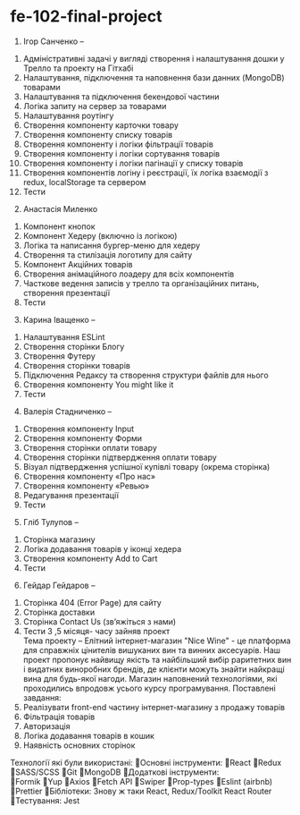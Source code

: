 # fe-102-final-project
1. Ігор Санченко – 
1) Адміністративні задачі у вигляді створення і налаштування дошки у 
Трелло та проекту на Гітхабі
2) Налаштування, підключення та наповнення бази данних (MongoDB) 
товарами
3) Налаштування та підключення бекендової частини
4) Логіка запиту на сервер за товарами
5) Налаштування роутінгу 
6) Створення компоненту карточки товару 
7) Створення компоненту списку товарів 
8) Створення компоненту і логіки фільтрації товарів
9) Створення компоненту і логіки сортування товарів
10) Створення компоненту і логіки пагінації у списку товарів
11) Створення компонентів логіну і реєстрації, їх логіка взаємодії з 
redux, localStorage та сервером 
12) Тести
2. Анастасія Миленко
1) Компонент кнопок
2) Компонент Хедеру (включно із логікою) 
3) Логіка та написання бургер-меню для хедеру
4) Створення та стилізація логотипу для сайту
5) Компонент Акційних товарів
6) Створення анімаційного лоадеру для всіх компонентів
7) Часткове ведення записів у трелло та організаційних питань, створення 
презентації
8) Тести
3. Карина Іващенко – 
1) Налаштування ESLint
2) Створення сторінки Блогу
3) Створення Футеру
4) Створення сторінки товарів
5) Підключення Редаксу та створення структури файлів для нього
6) Створення компоненту You might like it
7) Тести
4. Валерія Cтадниченко –
1) Створення компоненту Input 
2) Створення компоненту Форми
3) Створення сторінки оплати товару
4) Створення сторінки підтвердження оплати товару
5) Візуал підтвердження успішної купівлі товару (окрема сторінка)
6) Створення компоненту «Про нас»
7) Створення компоненту «Ревью»
8) Редагування презентації
9) Тести
5. Гліб Тулупов –
1) Сторінка магазину
2) Логіка додавання товарів у іконці хедера
3) Створення компоненту Add to Cart 
4) Тести
6. Гейдар Гейдаров –
1) Сторінка 404 (Error Page) для сайту
2) Сторінка доставки
3) Сторінка Contact Us (зв’яжіться з нами)
4) Тести
 3 ,5 місяця- часу зайняв проект  
 Тема проекту –  Елітний інтернет-магазин "Nice Wine" - це платформа для 
справжніх цінителів вишуканих вин та винних аксесуарів. Наш проект пропонує 
найвищу якість та найбільший вибір раритетних вин і видатних виноробних 
брендів, де клієнти можуть знайти найкращі вина для будь-якої нагоди. Магазин
наповнений технологіями, які проходились впродовж усього курсу 
програмування. 
Поставлені завдання: 
1) Реалізувати front-end частину інтернет-магазину з продажу товарів
2) Фільтрація товарів
3) Авторизація
4) Логіка додавання товарів в кошик 
5) Наявність основних сторінок

Технології які були використані:
Основні інструменти: 
React 
Redux 
SASS/SCSS
Git
MongoDB
Додаткові інструменти:  
Formik
Yup
Axios 
Fetch API
Swiper
Prop-types
Eslint (airbnb) 
Prettier
Бібліотеки: Знову ж таки React, Redux/Toolkit React Router
Тестування: Jest 
